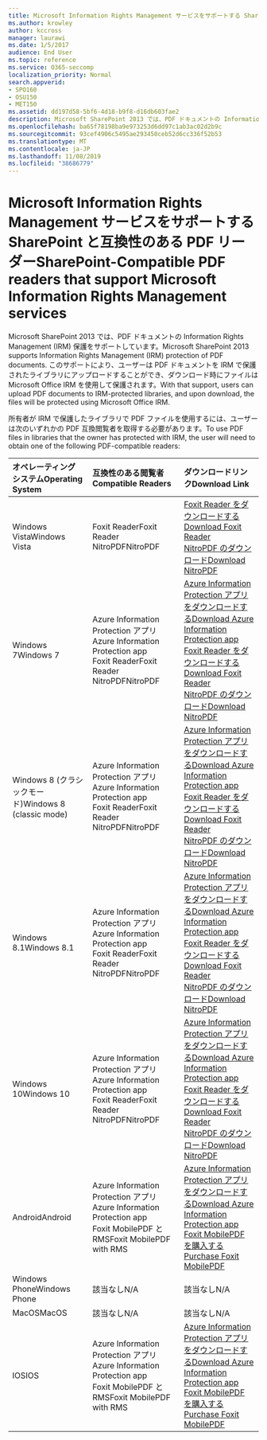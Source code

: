 ```yaml
---
title: Microsoft Information Rights Management サービスをサポートする SharePoint と互換性のある PDF リーダー
ms.author: krowley
author: kccross
manager: laurawi
ms.date: 1/5/2017
audience: End User
ms.topic: reference
ms.service: O365-seccomp
localization_priority: Normal
search.appverid:
- SPO160
- OSU150
- MET150
ms.assetid: dd197d58-5bf6-4d18-b9f8-d16db603fae2
description: Microsoft SharePoint 2013 では、PDF ドキュメントの Information Rights Management (IRM) 保護をサポートしています。 このサポートにより、ユーザーは PDF ドキュメントを IRM で保護されたライブラリにアップロードすることができ、ダウンロード時にファイルは Microsoft Office IRM を使用して保護されます。
ms.openlocfilehash: ba65f78198ba9e973253d6dd97c1ab3ac02d2b9c
ms.sourcegitcommit: 93cef4906c5495ae293450ceb52d6cc336f52b53
ms.translationtype: MT
ms.contentlocale: ja-JP
ms.lasthandoff: 11/08/2019
ms.locfileid: "38686779"
---
```

# <a name="sharepoint-compatible-pdf-readers-that-support-microsoft-information-rights-management-services"></a><span data-ttu-id="b97ae-104">Microsoft Information Rights Management サービスをサポートする SharePoint と互換性のある PDF リーダー</span><span class="sxs-lookup"><span data-stu-id="b97ae-104">SharePoint-Compatible PDF readers that support Microsoft Information Rights Management services</span></span>

<span data-ttu-id="b97ae-105">Microsoft SharePoint 2013 では、PDF ドキュメントの Information Rights Management (IRM) 保護をサポートしています。</span><span class="sxs-lookup"><span data-stu-id="b97ae-105">Microsoft SharePoint 2013 supports Information Rights Management (IRM) protection of PDF documents.</span></span> <span data-ttu-id="b97ae-106">このサポートにより、ユーザーは PDF ドキュメントを IRM で保護されたライブラリにアップロードすることができ、ダウンロード時にファイルは Microsoft Office IRM を使用して保護されます。</span><span class="sxs-lookup"><span data-stu-id="b97ae-106">With that support, users can upload PDF documents to IRM-protected libraries, and upon download, the files will be protected using Microsoft Office IRM.</span></span>
  
<span data-ttu-id="b97ae-107">所有者が IRM で保護したライブラリで PDF ファイルを使用するには、ユーザーは次のいずれかの PDF 互換閲覧者を取得する必要があります。</span><span class="sxs-lookup"><span data-stu-id="b97ae-107">To use PDF files in libraries that the owner has protected with IRM, the user will need to obtain one of the following PDF-compatible readers:</span></span>
  
|<span data-ttu-id="b97ae-108">**オペレーティング システム**</span><span class="sxs-lookup"><span data-stu-id="b97ae-108">**Operating System**</span></span>|<span data-ttu-id="b97ae-109">**互換性のある閲覧者**</span><span class="sxs-lookup"><span data-stu-id="b97ae-109">**Compatible Readers**</span></span>|<span data-ttu-id="b97ae-110">**ダウンロードリンク**</span><span class="sxs-lookup"><span data-stu-id="b97ae-110">**Download Link**</span></span>|
|:-----|:-----|:-----|
|<span data-ttu-id="b97ae-111">Windows Vista</span><span class="sxs-lookup"><span data-stu-id="b97ae-111">Windows Vista</span></span>  <br/> |<span data-ttu-id="b97ae-112">Foxit Reader</span><span class="sxs-lookup"><span data-stu-id="b97ae-112">Foxit Reader</span></span>  <br/> <span data-ttu-id="b97ae-113">NitroPDF</span><span class="sxs-lookup"><span data-stu-id="b97ae-113">NitroPDF</span></span>  <br/> |[<span data-ttu-id="b97ae-114">Foxit Reader をダウンロードする</span><span class="sxs-lookup"><span data-stu-id="b97ae-114">Download Foxit Reader</span></span>](https://go.microsoft.com/fwlink/?linkid=253210) <br/> [<span data-ttu-id="b97ae-115">NitroPDF のダウンロード</span><span class="sxs-lookup"><span data-stu-id="b97ae-115">Download NitroPDF</span></span>](https://www.gonitro.com/pdf-reader) <br/> |
|<span data-ttu-id="b97ae-116">Windows 7</span><span class="sxs-lookup"><span data-stu-id="b97ae-116">Windows 7</span></span>  <br/> |<span data-ttu-id="b97ae-117">Azure Information Protection アプリ</span><span class="sxs-lookup"><span data-stu-id="b97ae-117">Azure Information Protection app</span></span>  <br/> <span data-ttu-id="b97ae-118">Foxit Reader</span><span class="sxs-lookup"><span data-stu-id="b97ae-118">Foxit Reader</span></span>  <br/> <span data-ttu-id="b97ae-119">NitroPDF</span><span class="sxs-lookup"><span data-stu-id="b97ae-119">NitroPDF</span></span>  <br/> |[<span data-ttu-id="b97ae-120">Azure Information Protection アプリをダウンロードする</span><span class="sxs-lookup"><span data-stu-id="b97ae-120">Download Azure Information Protection app</span></span>](https://go.microsoft.com/fwlink/?linkid=837797) <br/> [<span data-ttu-id="b97ae-121">Foxit Reader をダウンロードする</span><span class="sxs-lookup"><span data-stu-id="b97ae-121">Download Foxit Reader</span></span>](https://go.microsoft.com/fwlink/?linkid=253210) <br/> [<span data-ttu-id="b97ae-122">NitroPDF のダウンロード</span><span class="sxs-lookup"><span data-stu-id="b97ae-122">Download NitroPDF</span></span>](https://www.gonitro.com/pdf-reader) <br/> |
|<span data-ttu-id="b97ae-123">Windows 8 (クラシックモード)</span><span class="sxs-lookup"><span data-stu-id="b97ae-123">Windows 8 (classic mode)</span></span>  <br/> |<span data-ttu-id="b97ae-124">Azure Information Protection アプリ</span><span class="sxs-lookup"><span data-stu-id="b97ae-124">Azure Information Protection app</span></span>  <br/> <span data-ttu-id="b97ae-125">Foxit Reader</span><span class="sxs-lookup"><span data-stu-id="b97ae-125">Foxit Reader</span></span>  <br/> <span data-ttu-id="b97ae-126">NitroPDF</span><span class="sxs-lookup"><span data-stu-id="b97ae-126">NitroPDF</span></span>  <br/> |[<span data-ttu-id="b97ae-127">Azure Information Protection アプリをダウンロードする</span><span class="sxs-lookup"><span data-stu-id="b97ae-127">Download Azure Information Protection app</span></span>](https://go.microsoft.com/fwlink/?linkid=837797) <br/> [<span data-ttu-id="b97ae-128">Foxit Reader をダウンロードする</span><span class="sxs-lookup"><span data-stu-id="b97ae-128">Download Foxit Reader</span></span>](https://go.microsoft.com/fwlink/?linkid=253210) <br/> [<span data-ttu-id="b97ae-129">NitroPDF のダウンロード</span><span class="sxs-lookup"><span data-stu-id="b97ae-129">Download NitroPDF</span></span>](https://www.gonitro.com/pdf-reader) <br/> |
|<span data-ttu-id="b97ae-130">Windows 8.1</span><span class="sxs-lookup"><span data-stu-id="b97ae-130">Windows 8.1</span></span>  <br/> |<span data-ttu-id="b97ae-131">Azure Information Protection アプリ</span><span class="sxs-lookup"><span data-stu-id="b97ae-131">Azure Information Protection app</span></span>  <br/> <span data-ttu-id="b97ae-132">Foxit Reader</span><span class="sxs-lookup"><span data-stu-id="b97ae-132">Foxit Reader</span></span>  <br/> <span data-ttu-id="b97ae-133">NitroPDF</span><span class="sxs-lookup"><span data-stu-id="b97ae-133">NitroPDF</span></span>  <br/> |[<span data-ttu-id="b97ae-134">Azure Information Protection アプリをダウンロードする</span><span class="sxs-lookup"><span data-stu-id="b97ae-134">Download Azure Information Protection app</span></span>](https://go.microsoft.com/fwlink/?linkid=837797) <br/> [<span data-ttu-id="b97ae-135">Foxit Reader をダウンロードする</span><span class="sxs-lookup"><span data-stu-id="b97ae-135">Download Foxit Reader</span></span>](https://go.microsoft.com/fwlink/?linkid=253210) <br/> [<span data-ttu-id="b97ae-136">NitroPDF のダウンロード</span><span class="sxs-lookup"><span data-stu-id="b97ae-136">Download NitroPDF</span></span>](https://www.gonitro.com/pdf-reader) <br/> |
|<span data-ttu-id="b97ae-137">Windows 10</span><span class="sxs-lookup"><span data-stu-id="b97ae-137">Windows 10</span></span>  <br/> |<span data-ttu-id="b97ae-138">Azure Information Protection アプリ</span><span class="sxs-lookup"><span data-stu-id="b97ae-138">Azure Information Protection app</span></span>  <br/> <span data-ttu-id="b97ae-139">Foxit Reader</span><span class="sxs-lookup"><span data-stu-id="b97ae-139">Foxit Reader</span></span>  <br/> <span data-ttu-id="b97ae-140">NitroPDF</span><span class="sxs-lookup"><span data-stu-id="b97ae-140">NitroPDF</span></span>  <br/> |[<span data-ttu-id="b97ae-141">Azure Information Protection アプリをダウンロードする</span><span class="sxs-lookup"><span data-stu-id="b97ae-141">Download Azure Information Protection app</span></span>](https://go.microsoft.com/fwlink/?linkid=837797) <br/> [<span data-ttu-id="b97ae-142">Foxit Reader をダウンロードする</span><span class="sxs-lookup"><span data-stu-id="b97ae-142">Download Foxit Reader</span></span>](https://go.microsoft.com/fwlink/?linkid=253210) <br/> [<span data-ttu-id="b97ae-143">NitroPDF のダウンロード</span><span class="sxs-lookup"><span data-stu-id="b97ae-143">Download NitroPDF</span></span>](https://www.gonitro.com/pdf-reader) <br/> |
|<span data-ttu-id="b97ae-144">Android</span><span class="sxs-lookup"><span data-stu-id="b97ae-144">Android</span></span>  <br/> |<span data-ttu-id="b97ae-145">Azure Information Protection アプリ</span><span class="sxs-lookup"><span data-stu-id="b97ae-145">Azure Information Protection app</span></span>  <br/> <span data-ttu-id="b97ae-146">Foxit MobilePDF と RMS</span><span class="sxs-lookup"><span data-stu-id="b97ae-146">Foxit MobilePDF with RMS</span></span>  <br/> |[<span data-ttu-id="b97ae-147">Azure Information Protection アプリをダウンロードする</span><span class="sxs-lookup"><span data-stu-id="b97ae-147">Download Azure Information Protection app</span></span>](https://go.microsoft.com/fwlink/?linkid=836827) <br/> [<span data-ttu-id="b97ae-148">Foxit MobilePDF を購入する</span><span class="sxs-lookup"><span data-stu-id="b97ae-148">Purchase Foxit MobilePDF</span></span>](https://play.google.com/store/apps/details?id=com.foxit.mobile.pdf.lite) <br/> |
|<span data-ttu-id="b97ae-149">Windows Phone</span><span class="sxs-lookup"><span data-stu-id="b97ae-149">Windows Phone</span></span>  <br/> |<span data-ttu-id="b97ae-150">該当なし</span><span class="sxs-lookup"><span data-stu-id="b97ae-150">N/A</span></span>  <br/> |<span data-ttu-id="b97ae-151">該当なし</span><span class="sxs-lookup"><span data-stu-id="b97ae-151">N/A</span></span>  <br/> |
|<span data-ttu-id="b97ae-152">MacOS</span><span class="sxs-lookup"><span data-stu-id="b97ae-152">MacOS</span></span>  <br/> |<span data-ttu-id="b97ae-153">該当なし</span><span class="sxs-lookup"><span data-stu-id="b97ae-153">N/A</span></span>  <br/> |<span data-ttu-id="b97ae-154">該当なし</span><span class="sxs-lookup"><span data-stu-id="b97ae-154">N/A</span></span>  <br/> |
|<span data-ttu-id="b97ae-155">IOS</span><span class="sxs-lookup"><span data-stu-id="b97ae-155">IOS</span></span>  <br/> |<span data-ttu-id="b97ae-156">Azure Information Protection アプリ</span><span class="sxs-lookup"><span data-stu-id="b97ae-156">Azure Information Protection app</span></span>  <br/> <span data-ttu-id="b97ae-157">Foxit MobilePDF と RMS</span><span class="sxs-lookup"><span data-stu-id="b97ae-157">Foxit MobilePDF with RMS</span></span>  <br/> |[<span data-ttu-id="b97ae-158">Azure Information Protection アプリをダウンロードする</span><span class="sxs-lookup"><span data-stu-id="b97ae-158">Download Azure Information Protection app</span></span>](https://go.microsoft.com/fwlink/?linkid=836828) <br/> [<span data-ttu-id="b97ae-159">Foxit MobilePDF を購入する</span><span class="sxs-lookup"><span data-stu-id="b97ae-159">Purchase Foxit MobilePDF</span></span>](https://play.google.com/store/apps/details?id=com.foxit.mobile.pdf.lite) <br/> |
   

